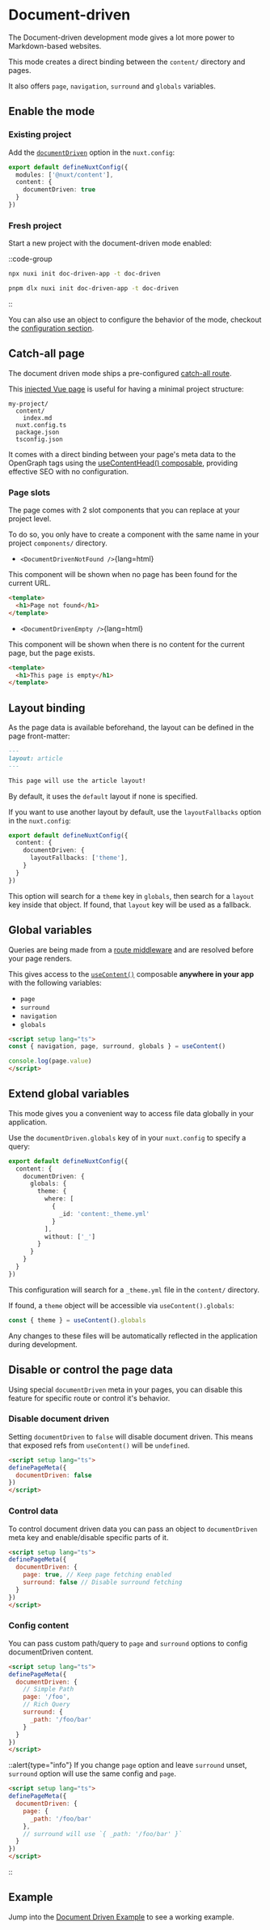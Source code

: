 # Document-driven

The Document-driven development mode gives a lot more power to Markdown-based websites.

This mode creates a direct binding between the `content/` directory and pages.

It also offers `page`, `navigation`, `surround` and `globals` variables.

## Enable the mode

### Existing project

Add the [`documentDriven`](/api/configuration#documentdriven) option in the `nuxt.config`:

```ts
export default defineNuxtConfig({
  modules: ['@nuxt/content'],
  content: {
    documentDriven: true
  }
})
```

### Fresh project

Start a new project with the document-driven mode enabled:

::code-group
```bash [npx]
npx nuxi init doc-driven-app -t doc-driven
```

```bash [pnpm]
pnpm dlx nuxi init doc-driven-app -t doc-driven
```
::

You can also use an object to configure the behavior of the mode, checkout the [configuration section](/api/configuration#documentdriven).

## Catch-all page

The document driven mode ships a pre-configured [catch-all route](https://nuxt.com/docs/guide/directory-structure/pages#catch-all-route).

This [injected Vue page](https://github.com/nuxt/content/blob/main/src/runtime/pages/document-driven.vue) is useful for having a minimal project structure:

```
my-project/
  content/
    index.md
  nuxt.config.ts
  package.json
  tsconfig.json
```

It comes with a direct binding between your page's meta data to the OpenGraph tags using the [useContentHead() composable](/api/composables/use-content-head), providing effective SEO with no configuration.

### Page slots

The page comes with 2 slot components that you can replace at your project level.

To do so, you only have to create a component with the same name in your project `components/` directory.

- `<DocumentDrivenNotFound />`{lang=html}

This component will be shown when no page has been found for the current URL.

```html [components/DocumentDrivenNotFound.vue]
<template>
  <h1>Page not found</h1>
</template>
```

- `<DocumentDrivenEmpty />`{lang=html}

This component will be shown when there is no content for the current page, but the page exists.

```html [components/DocumentDrivenEmpty.vue]
<template>
  <h1>This page is empty</h1>
</template>
```

## Layout binding

As the page data is available beforehand, the layout can be defined in the page front-matter:

```md [content/blog/hello-world.md]
---
layout: article
---

This page will use the article layout!
```

By default, it uses the `default` layout if none is specified.

If you want to use another layout by default, use the `layoutFallbacks` option in the `nuxt.config`:

```ts [nuxt.config.ts]
export default defineNuxtConfig({
  content: {
    documentDriven: {
      layoutFallbacks: ['theme'],
    }
  }
})
```

This option will search for a `theme` key in `globals`, then search for a `layout` key inside that object. If found, that `layout` key will be used as a fallback.

## Global variables

Queries are being made from a [route middleware](https://nuxt.com/docs/guide/directory-structure/middleware#middleware-directory) and are resolved before your page renders.

This gives access to the [`useContent()`](/api/composables/use-document-driven) composable **anywhere in your app** with the following variables:

- `page`
- `surround`
- `navigation`
- `globals`

```html
<script setup lang="ts">
const { navigation, page, surround, globals } = useContent()

console.log(page.value)
</script>
```

## Extend global variables

This mode gives you a convenient way to access file data globally in your application.

Use the `documentDriven.globals` key of in your `nuxt.config` to specify a query:

```ts [nuxt.config.ts]
export default defineNuxtConfig({
  content: {
    documentDriven: {
      globals: {
        theme: {
          where: [
            {
              _id: 'content:_theme.yml'
            }
          ],
          without: ['_']
        }
      }
    }
  }
})
```

This configuration will search for a `_theme.yml` file in the `content/` directory.

If found, a `theme` object will be accessible via `useContent().globals`:

```ts
const { theme } = useContent().globals
```

Any changes to these files will be automatically reflected in the application during development.

## Disable or control the page data

Using special `documentDriven` meta in your pages, you can disable this feature for specific route or control it's behavior.

### Disable document driven

Setting `documentDriven` to `false` will disable document driven. This means that exposed refs from `useContent()` will be `undefined`.

```html
<script setup lang="ts">
definePageMeta({
  documentDriven: false
})
</script>
```

### Control data

To control document driven data you can pass an object to `documentDriven` meta key and enable/disable specific parts of it.

```html
<script setup lang="ts">
definePageMeta({
  documentDriven: {
    page: true, // Keep page fetching enabled
    surround: false // Disable surround fetching
  }
})
</script>
```

### Config content

You can pass custom path/query to `page` and `surround` options to config documentDriven content.

```html
<script setup lang="ts">
definePageMeta({
  documentDriven: {
    // Simple Path
    page: '/foo',
    // Rich Query
    surround: {
      _path: '/foo/bar'
    }
  }
})
</script>
```

::alert{type="info"}
If you change `page` option and leave `surround` unset, `surround` option will use the same config and `page`.

```html
<script setup lang="ts">
definePageMeta({
  documentDriven: {
    page: {
      _path: '/foo/bar'
    },
    // surround will use `{ _path: '/foo/bar' }`
  }
})
</script>
```
::

## Example

Jump into the [Document Driven Example](/examples/essentials/document-driven) to see a working example.
